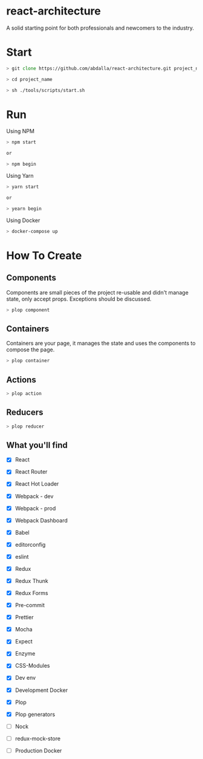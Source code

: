 # react-architecture

A solid starting point for both professionals and newcomers to the industry.

# Start

```zsh
> git clone https://github.com/abdalla/react-architecture.git project_name

> cd project_name

> sh ./tools/scripts/start.sh
```

# Run

Using NPM
```zsh
> npm start

or

> npm begin
```

Using Yarn

```zsh
> yarn start

or

> yearn begin
```

Using Docker

```zsh
> docker-compose up
```


# How To Create
## Components
Components are small pieces of the project re-usable and didn't manage state, only accept props.
Exceptions should be discussed.

```zsh
> plop component
```

## Containers
Containers are your page, it manages the state and uses the components to compose the page.

```zsh
> plop container
```


## Actions
```zsh
> plop action
```

## Reducers
```zsh
> plop reducer
```


## What you'll find

- [X] React
- [X] React Router
- [X] React Hot Loader
- [X] Webpack - dev
- [X] Webpack - prod
- [X] Webpack Dashboard
- [X] Babel
- [X] editorconfig
- [X] eslint
- [X] Redux
- [X] Redux Thunk
- [X] Redux Forms
- [X] Pre-commit
- [X] Prettier
- [X] Mocha
- [X] Expect
- [X] Enzyme
- [X] CSS-Modules
- [X] Dev env
- [X] Development Docker
- [X] Plop
- [X] Plop generators
- [ ] Nock
- [ ] redux-mock-store
- [ ] Production Docker

